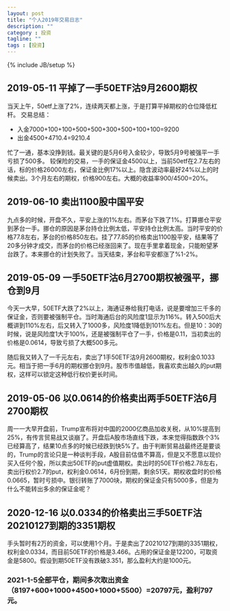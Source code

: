 ```yaml
---
layout: post
title: "个人2019年交易日志"
description: ""
category : 投资
tagline: ""
tags : [投资]
---
```

{% include JB/setup %}


## 2019-05-11 平掉了一手50ETF沽9月2600期权
当天上午，50etf上涨了2%，连续两天都上涨，于是打算平掉期权的仓位降低杠杆。
交易总结：

* 入金7000+100+100+500+500+300+500+100+100=9200
* 出金4500+4710.4=9210.4

忙了一通，基本没挣到钱。最关键的是5月6号入金较少，导致5月9号被强平一手亏损了500多。
较保险的交易，一手的保证金4500以上，当前50etf在2.7左右的话，标的价格26000左右，保证金比例17%以上。隐含波动率最好24%以上的时候卖出。3个月左右的期权，价格900左右。大概的收益率900/4500=20%。


## 2019-06-10 卖出1100股中国平安
九点多的时候，开盘不久，平安上涨的1%左右。而茅台下跌了1%。打算挪仓平安到茅台一手。挪仓的原因是茅台持仓比例太低，平安持仓比例太高。当时平安的价格77.8左右，茅台的价格850左右。挂了77.85的价格卖出1100股平安，结果等了20多分钟才成交，而茅台的价格已经涨回来了。现在手里拿着现金，只能盼望茅台跌了。本来挪仓的计划失败了。当天结束，茅台和平安都涨了%1-2%。



## 2019-05-09 一手50ETF沽6月2700期权被强平，挪仓到9月

今天一大早，50ETF大跌了2%以上，海通证券给我打电话，说是要增加三千多的保证金，否则要被强制平仓。当时海通后台的风险度1显示为116%。转入500后大概讲到110%左右，后又转入了1000多，风险度1降低到101%左右。但是10：30的时候，说是风险度1大于100%，还是被强制平仓了一手，价格是0.11，当初卖出的价格是0.0614，导致亏损了大概500多元。

随后我又转入了一千元左右，卖出了1手50ETF沽9月2600期权，权利金0.1033元。相当于把一手6月的期权挪仓到9月。股市市值越低，我喜欢卖出越久的put期权，这样可以锁定这种低行权价更长时间。


## 2019-05-06 以0.0614的价格卖出两手50ETF沽6月2700期权

周一一大早开盘前，Trump宣布将对中国的2000亿商品加收关税，从10%提高到25%，有传言贸易战又谈崩了。开盘后A股市场直线下跌，本来觉得指数跌个3%已经算高了，结果10点多的时候已经跌到快5%了。由于判断贸易战最终还是要谈的，Trump的言论只是一种谈判手段，A股目前估值不算高，但是又不愿意以现价买入任何个股，所以卖出50ETF的put虚值期权。卖出时的50ETF价格2.78左右，卖出行权价2.7的put，权利金0.0614，6月份到期，剩余51天。期权收盘时的价格0.0665，暂时亏损中。银衍转账了7000块，期权的保证金只有5000多，但是为什么不能转出多余的保证金呢？

## 2020-12-16  以0.0334的价格卖出三手50ETF沽20210127到期的3351期权
手头暂时有2万的资金，可以使用1个月。于是卖出了20210127到期的3351期权，权利金0.0334，而目前50ETF的价格是3.466。占用的保证金是12200，可取资金是5800。假设到期50ETF没有跌破3.351，那么盈利大约是1000元。

### 2021-1-5全部平仓，期间多次取出资金（8197+600+1000+4500+1000+5500）=20797元，盈利797元。
